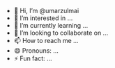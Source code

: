 - 👋 Hi, I’m @umarzulmai
- 👀 I’m interested in ...
- 🌱 I’m currently learning ...
- 💞️ I’m looking to collaborate on ...
- 📫 How to reach me ...
- 😄 Pronouns: ...
- ⚡ Fun fact: ...

<!---
umarzulmai/umarzulmai is a ✨ special ✨ repository because its `README.md` (this file) appears on your GitHub profile.
You can click the Preview link to take a look at your changes.
--->
